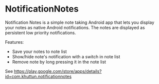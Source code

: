 # NotificationNotes

Notification Notes is a simple note taking Android app that lets you display your notes as native Android notifications. The notes are displayed as persistent low priority notifications.

Features:

- Save your notes to note list
- Show/hide note's notification with a switch in note list
- Remove note by long pressing it in the note list

See https://play.google.com/store/apps/details?id=com.khuttun.notificationnotes
